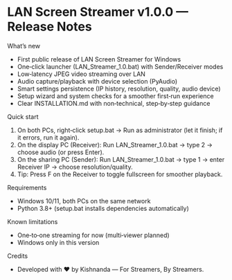 # LAN Screen Streamer v1.0.0 — Release Notes

What’s new
- First public release of LAN Screen Streamer for Windows
- One‑click launcher (LAN_Streamer_1.0.bat) with Sender/Receiver modes
- Low‑latency JPEG video streaming over LAN
- Audio capture/playback with device selection (PyAudio)
- Smart settings persistence (IP history, resolution, quality, audio device)
- Setup wizard and system checks for a smoother first‑run experience
- Clear INSTALLATION.md with non‑technical, step‑by‑step guidance

Quick start
1) On both PCs, right‑click setup.bat → Run as administrator (let it finish; if it errors, run it again).
2) On the display PC (Receiver): Run LAN_Streamer_1.0.bat → type 2 → choose audio (or press Enter).
3) On the sharing PC (Sender): Run LAN_Streamer_1.0.bat → type 1 → enter Receiver IP → choose resolution/quality.
4) Tip: Press F on the Receiver to toggle fullscreen for smoother playback.

Requirements
- Windows 10/11, both PCs on the same network
- Python 3.8+ (setup.bat installs dependencies automatically)

Known limitations
- One‑to‑one streaming for now (multi‑viewer planned)
- Windows only in this version

Credits
- Developed with ❤️ by Kishnanda — For Streamers, By Streamers.

